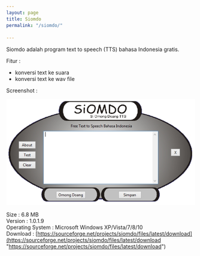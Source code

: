 ```yaml
---
layout: page
title: Siomdo
permalink: "/siomdo/"

---
```

Siomdo adalah program text to speech (TTS) bahasa Indonesia gratis.

Fitur :

* konversi text ke suara
* konversi text ke wav file

Screenshot :

![](/uploads/siomdo1.jpg)

Size : 6.8 MB  
Version : 1.0.1.9   
Operating System : Microsoft Windows XP/Vista/7/8/10  
Download : [https://sourceforge.net/projects/siomdo/files/latest/download](https://sourceforge.net/projects/siomdo/files/latest/download "https://sourceforge.net/projects/siomdo/files/latest/download")